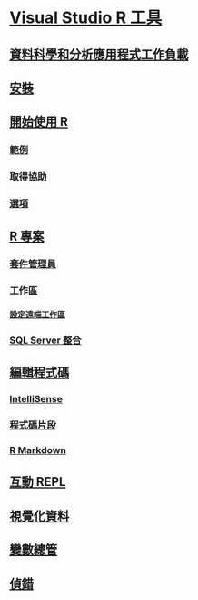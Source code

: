 # [Visual Studio R 工具](index.md)
## [資料科學和分析應用程式工作負載](data-science-workload.md)
## [安裝](installation.md)
## [開始使用 R](getting-started-with-r.md)
### [範例](getting-started-samples.md)
### [取得協助](getting-started-help.md)
### [選項](options.md)
## [R 專案](projects.md)
### [套件管理員](package-manager.md)
### [工作區](workspaces.md)
#### [設定遠端工作區](workspaces-remote-setup.md)
### [SQL Server 整合](sql-server.md)
## [編輯程式碼](code-editing.md)
### [IntelliSense](code-intellisense.md)
### [程式碼片段](code-snippets.md)
### [R Markdown](rmarkdown.md)
## [互動 REPL](interactive-repl.md)
## [視覺化資料](visualizing-data.md)
## [變數總管](variable-explorer.md)
## [偵錯](debugging.md)